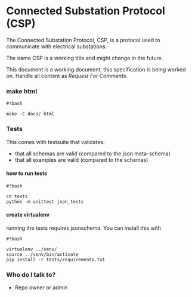 # Connected Substation Protocol (CSP)

The Connected Substation Protocol, CSP, is a protocol used to
communicate with electrical substations.

The name CSP is a working title and might change in the future.

This document is a working document, this specification is being worked
on. Handle all content as *Request For Comments*.

### make html ###

```
#!bash

make -C docs/ html
```

### Tests ###

This comes with testsuite that validates:
 * that all schemas are valid (compared to the json meta-schema)
 * that all examples are valid (compared to the schemas)

#### how to run tests ####
```
#!bash

cd tests
python -m unittest json_tests
```

#### create virtualenv ####
running the tests requires jsonschema.
You can install this with


```
#!bash

virtualenv ../venv/
source ../venv/bin/activate
pip install -r tests/requirements.txt
```



### Who do I talk to? ###

* Repo owner or admin
